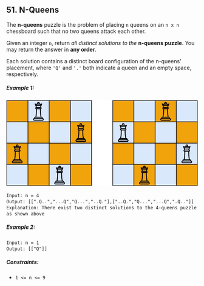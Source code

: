 ## 51. N-Queens
The **n-queens** puzzle is the problem of placing ```n``` queens on an ```n x n``` chessboard such that no two queens attack each other.

Given an integer ```n```, return *all distinct solutions to the* **n-queens puzzle**. You may return the answer in **any order**.

Each solution contains a distinct board configuration of the n-queens' placement, where ```'Q'``` and ```'.'``` both indicate a queen and an empty space, respectively.

##### Example 1:

![Example 1](images/example1.jpg)

```
Input: n = 4
Output: [[".Q..","...Q","Q...","..Q."],["..Q.","Q...","...Q",".Q.."]]
Explanation: There exist two distinct solutions to the 4-queens puzzle as shown above
```
##### Example 2:
```
Input: n = 1
Output: [["Q"]]
```

##### Constraints:

* ```1 <= n <= 9```